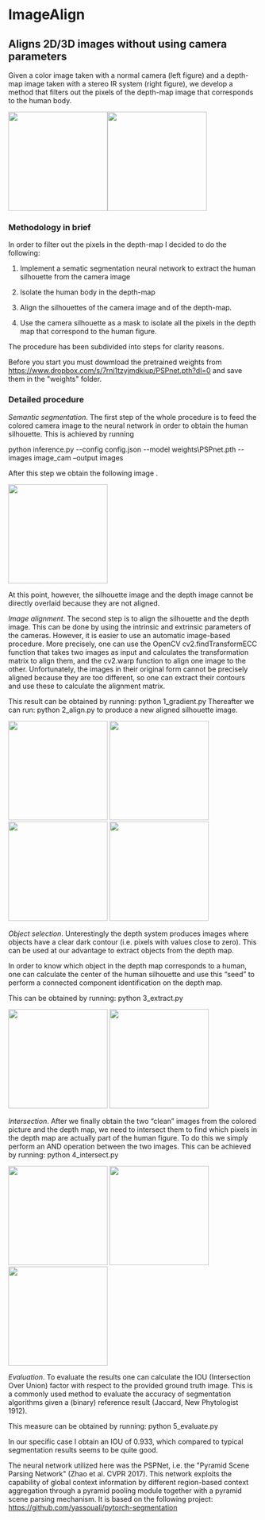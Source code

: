 # ImageAlign
## Aligns 2D/3D images without using camera parameters

Given a color image taken with a normal camera (left figure) and a depth-map image taken with a stereo IR system (right figure), we develop a method that filters out the pixels of the depth-map image that corresponds to the human body.

<p align="left"><img src="images/camera_colored.jpg" width="200"><img src="images/depth_colored.jpg" width="200"></p>


### Methodology in brief

In order to filter out the pixels in the depth-map I decided to do the following: 

1)	Implement a sematic segmentation neural network to extract the human silhouette from the camera image

2)	Isolate the human body in the depth-map

3)	Align the silhouettes of the camera image and of the depth-map.

4)	Use the camera silhouette as a mask to isolate all the pixels in the depth map that correspond to the human figure.


The procedure has been subdivided into steps for clarity reasons.

Before you start you must dowmload the pretrained weights from https://www.dropbox.com/s/7rni1tzyjmdkiup/PSPnet.pth?dl=0 and save them in the "weights" folder.

### Detailed procedure
*Semantic segmentation*. The first step of the whole procedure is to feed the colored camera image to the neural network in order to obtain the human silhouette. This is achieved by running

  python inference.py --config config.json --model weights\PSPnet.pth --images image_cam –output images

After this step we obtain the following image .
<p align="left"><img src="images/camera_seg.png" width="200"><p>


At this point, however, the silhouette image and the depth image cannot be directly overlaid because they are not aligned.

*Image alignment*. The second step is to align the silhouette and the depth image. This can be done by using the intrinsic and extrinsic parameters of the cameras. However,  it is easier to use an automatic image-based procedure. More precisely, one can use the OpenCV  cv2.findTransformECC function that takes two images as input and calculates the transformation matrix to align them, and the cv2.warp function to align one image to the other. 
Unfortunately, the images in their original form cannot be precisely aligned because they are too different, so one can extract their contours and use these to calculate the alignment matrix.

This result can be obtained by running:  python 1_gradient.py
Thereafter we can run:  python 2_align.py  to produce a new aligned silhouette image.

<p align="left">
  <img src="image_cam/camera_seg.png" width="200">
  <img src="images/camera_lapl_thr.png" width="200">
  <img src="images/depth_gray.png" width="200">
  <img src="images/depth_lapl_thr.png" width="200">
</p>

*Object selection*. Unterestingly the depth system produces images where objects have a clear dark contour (i.e. pixels with values close to zero). This can be used at our advantage to extract objects from the depth map.

In order to know which object in the depth map corresponds to a human, one can calculate the center of the human silhouette and use this “seed” to perform a connected component identification on the depth map.

This can be obtained by running:  python 3_extract.py
<p align="left">
  <img src="images/depth_gray.png" width="200">
  <img src="images/depth_extr.png" width="200">
</p>

  
*Intersection*. After we finally obtain the two “clean” images from the colored picture and the depth map, we need to intersect them to find which pixels in the depth map are actually part of the human figure. To do this we simply perform an AND operation between the two images.
This can be achieved by running:  python 4_intersect.py
<p align="left">
  <img src="images/camera_seg_align.png" width="200">
  <img src="images/depth_extr.png" width="200">
  <img src="images/intersection.png" width="200">
</p>

  
*Evaluation*. To evaluate the results one can calculate the IOU (Intersection Over Union) factor with respect to the provided ground truth image. This is a commonly used method to evaluate the accuracy of segmentation algorithms given a (binary) reference result (Jaccard, New Phytologist 1912).

This measure can be obtained by running:   python 5_evaluate.py

In our specific case I obtain an IOU of 0.933, which compared to typical segmentation results seems to be quite good.



The neural network utilized here was the PSPNet, i.e. the "Pyramid Scene Parsing Network" (Zhao et al. CVPR 2017). This network exploits the capability of global context information by different region-based context aggregation through a pyramid pooling module together with a pyramid scene parsing mechanism.
It is based on the following project: https://github.com/yassouali/pytorch-segmentation
